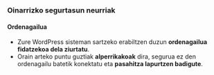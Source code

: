 ### Oinarrizko segurtasun neurriak
#### Ordenagailua

- Zure WordPress sisteman sartzeko erabiltzen duzun **ordenagailua fidatzekoa dela ziurtatu**.
- Orain arteko puntu guztiak **alperrikakoak** dira, segurua ez den ordenagailu batetik konektatu eta **pasahitza lapurtzen badigute**.
